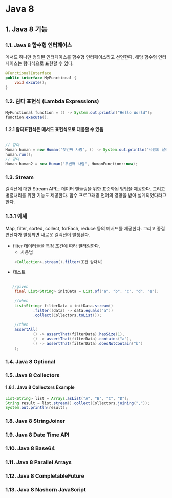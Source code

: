 # Java 8 
## 1. Java 8 기능
### 1.1. Java 8 함수형 인터페이스
메서드 하나만 정의된 인터페이스를 함수형 인터페이스라고 선언한다.
해당 함수형 인터페이스는 람다식으로 표현할 수 있다.
```java 
@FunctionalInterface
public interface MyFunctional {
    void excute();
}
```

### 1.2. 람다 표현식 (Lambda Expressions)
```java
MyFunctional function = () -> System.out.println("Hello World");
function.execute();
```

#### 1.2.1 람다표현식은 메서드 표현식으로 대응할 수 있음
```java

// 같다 
Human human = new Human("첫번째 사람", () -> System.out.println("사람의 달리는 행위"));
human.run();
// 같다 
Human human2 = new Human("두번째 사람", HumanFunction::new);

```
### 1.3. Stream
컬랙션에 대한 Stream API는 데이터 핸들링을 위한 표준화된 방법을 제공한다.
그리고 병렬처리를 위한 기능도 제공한다.
함수 프로그래밍 언어의 영향을 받아 설계되었다라고 한다.

###  1.3.1 예제 
Map, filter, sorted, collect, forEach, reduce 등의 메서드를 제공한다.
그리고 종결연산자가 발생되면 새로운 컬랙션이 발생된다. 

* filter 데이터들을 특정 조건에 따라 필터링한다.
  * 사용법
```java
    <Collection>.stream().filter(조건 람다식)
```
  * 테스트
```java 
        
   //given
    final List<String> initData = List.of("a", "b", "c", "d", "e");
    
    //when
    List<String> filterData = initData.stream()
            .filter((data) -> data.equals("a"))
            .collect(Collectors.toList());
    
    //then
    assertAll(
            () -> assertThat(filterData).hasSize(1),
            () -> assertThat(filterData).contains("a"),
            () -> assertThat(filterData).doesNotContain("b")
    );
```



### 1.4. Java 8 Optional
### 1.5. Java 8 Collectors
#### 1.6.1. Java 8 Collectors Example
```java
List<String> list = Arrays.asList("A", "B", "C", "D");
String result = list.stream().collect(Collectors.joining(","));
System.out.println(result);
```
### 1.8. Java 8 StringJoiner
### 1.9. Java 8 Date Time API
### 1.10. Java 8 Base64
### 1.11. Java 8 Parallel Arrays
### 1.12. Java 8 CompletableFuture
### 1.13. Java 8 Nashorn JavaScript

